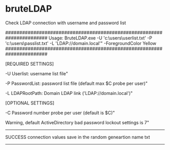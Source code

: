 # bruteLDAP
Check LDAP connection with username and password list


#######################################################################
Usage: BruteLDAP.exe -U 'c:\users\userlist.txt' -P 'c:\users\passlist.txt' -L 'LDAP://domain.local'" -ForegroundColor Yellow
#######################################################################


[REQUIRED SETTINGS]

-U Userlist: username list file"

-P PasswordList: password list file (default max $C probe per user)" 

-L LDAPRootPath: Domain LDAP link ('LDAP://domain.local')"

[OPTIONAL SETTINGS]


-C Password number probe per user (default is $C)"

   Warning, default ActiveDirectory bad password lockout settings is 7"
   
   
   
**********************************************************************
SUCCESS connection values save in the random geneartion name txt
**********************************************************************
